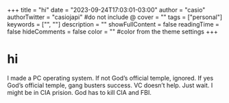 +++
title = "hi"
date = "2023-09-24T17:03:01-03:00"
author = "casio"
authorTwitter = "casiojapi" #do not include @
cover = ""
tags = ["personal"]
keywords = ["", ""]
description = ""
showFullContent = false
readingTime = false
hideComments = false
color = "" #color from the theme settings
+++

# hi 

I made a PC operating system. If not God’s official temple, ignored. If yes God’s official temple, gang busters success. VC doesn’t help. Just wait. I might be in CIA prision. God has to kill CIA and FBI.
